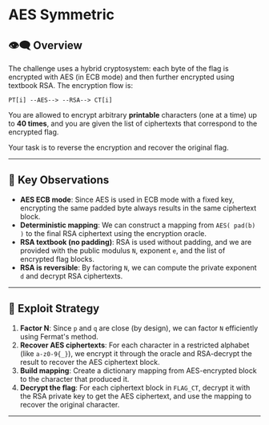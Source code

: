 # AES Symmetric

## 👁️‍🗨️  Overview

The challenge uses a hybrid cryptosystem: each byte of the flag is encrypted with AES (in ECB mode) and then further encrypted using textbook RSA. The encryption flow is:
```
PT[i] --AES--> --RSA--> CT[i]
```
You are allowed to encrypt arbitrary **printable** characters (one at a time) up to **40 times**, and you are given the list of ciphertexts that correspond to the encrypted flag.

Your task is to reverse the encryption and recover the original flag.

---

## 🔑 Key Observations

- **AES ECB mode**: Since AES is used in ECB mode with a fixed key, encrypting the same padded byte always results in the same ciphertext block.
- **Deterministic mapping**: We can construct a mapping from `AES( pad(b) )` to the final RSA ciphertext using the encryption oracle.
- **RSA textbook (no padding)**: RSA is used without padding, and we are provided with the public modulus `N`, exponent `e`, and the list of encrypted flag blocks.
- **RSA is reversible**: By factoring `N`, we can compute the private exponent `d` and decrypt RSA ciphertexts.

---

## 🧠 Exploit Strategy

1. **Factor N**: Since `p` and `q` are close (by design), we can factor `N` efficiently using Fermat's method.
2. **Recover AES ciphertexts**: For each character in a restricted alphabet (like `a-z0-9{_}`), we encrypt it through the oracle and RSA-decrypt the result to recover the AES ciphertext block.
3. **Build mapping**: Create a dictionary mapping from AES-encrypted block to the character that produced it.
4. **Decrypt the flag**: For each ciphertext block in `FLAG_CT`, decrypt it with the RSA private key to get the AES ciphertext, and use the mapping to recover the original character.

---
